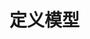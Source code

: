 # 定义模型
<script type="text/javascript" src="/Js/Ckplayer/ckplayer.js"></script>
<div class="video" style="width: 50rem;height: 30rem;"></div>
<script type="text/javascript">
    var videoObject = {
    		container: '.video',
    		variable: 'player',
    		video:'http://video-oss.easyswoole.com/es-orm/2.%E5%AE%9A%E4%B9%89%E6%A8%A1%E5%9E%8B.mp4'
    	};
    var player=new ckplayer(videoObject);
</script>
